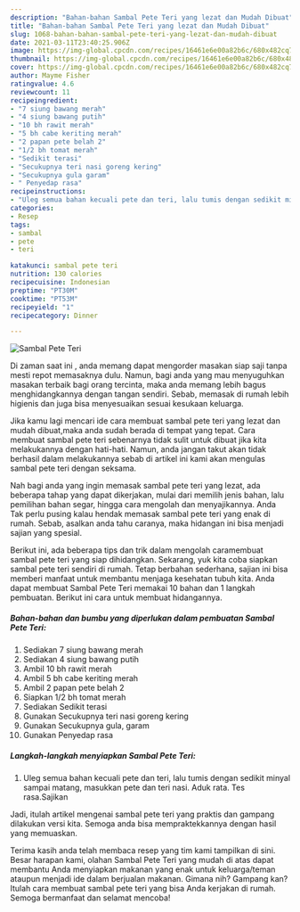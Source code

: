 ```yaml
---
description: "Bahan-bahan Sambal Pete Teri yang lezat dan Mudah Dibuat"
title: "Bahan-bahan Sambal Pete Teri yang lezat dan Mudah Dibuat"
slug: 1068-bahan-bahan-sambal-pete-teri-yang-lezat-dan-mudah-dibuat
date: 2021-03-11T23:40:25.906Z
image: https://img-global.cpcdn.com/recipes/16461e6e00a82b6c/680x482cq70/sambal-pete-teri-foto-resep-utama.jpg
thumbnail: https://img-global.cpcdn.com/recipes/16461e6e00a82b6c/680x482cq70/sambal-pete-teri-foto-resep-utama.jpg
cover: https://img-global.cpcdn.com/recipes/16461e6e00a82b6c/680x482cq70/sambal-pete-teri-foto-resep-utama.jpg
author: Mayme Fisher
ratingvalue: 4.6
reviewcount: 11
recipeingredient:
- "7 siung bawang merah"
- "4 siung bawang putih"
- "10 bh rawit merah"
- "5 bh cabe keriting merah"
- "2 papan pete belah 2"
- "1/2 bh tomat merah"
- "Sedikit terasi"
- "Secukupnya teri nasi goreng kering"
- "Secukupnya gula garam"
- " Penyedap rasa"
recipeinstructions:
- "Uleg semua bahan kecuali pete dan teri, lalu tumis dengan sedikit minyal sampai matang, masukkan pete dan teri nasi. Aduk rata. Tes rasa.Sajikan"
categories:
- Resep
tags:
- sambal
- pete
- teri

katakunci: sambal pete teri 
nutrition: 130 calories
recipecuisine: Indonesian
preptime: "PT30M"
cooktime: "PT53M"
recipeyield: "1"
recipecategory: Dinner

---
```



![Sambal Pete Teri](https://img-global.cpcdn.com/recipes/16461e6e00a82b6c/680x482cq70/sambal-pete-teri-foto-resep-utama.jpg)

Di zaman  saat ini , anda memang dapat mengorder masakan siap saji tanpa mesti repot memasaknya dulu. Namun, bagi anda yang mau menyuguhkan masakan terbaik bagi orang tercinta, maka anda memang lebih bagus menghidangkannya dengan tangan sendiri. Sebab, memasak di rumah lebih higienis dan juga bisa menyesuaikan sesuai kesukaan keluarga.

Jika kamu lagi mencari ide cara membuat sambal pete teri yang lezat dan mudah dibuat,maka anda sudah berada di tempat yang tepat. Cara membuat sambal pete teri  sebenarnya tidak sulit untuk dibuat jika kita melakukannya dengan hati-hati. Namun, anda jangan takut akan tidak berhasil dalam melakukannya 
sebab di artikel ini kami akan mengulas sambal pete teri dengan seksama.  



Nah bagi anda yang ingin memasak sambal pete teri yang lezat, ada beberapa tahap yang dapat dikerjakan, mulai dari memilih jenis bahan, lalu pemilihan bahan segar, hingga cara mengolah dan menyajikannya. Anda Tak perlu pusing kalau hendak memasak sambal pete teri yang enak di rumah. Sebab, asalkan anda  tahu caranya, maka hidangan ini bisa menjadi sajian yang spesial.

Berikut ini, ada beberapa tips dan trik dalam mengolah caramembuat sambal pete teri yang siap dihidangkan. Sekarang, yuk kita coba siapkan sambal pete teri sendiri di rumah. Tetap berbahan sederhana, sajian ini bisa memberi manfaat untuk membantu menjaga kesehatan tubuh kita. Anda dapat membuat Sambal Pete Teri memakai 10 bahan dan 1 langkah pembuatan. Berikut ini cara untuk membuat hidangannya.

<!--inarticleads1-->

##### Bahan-bahan dan bumbu yang diperlukan dalam pembuatan Sambal Pete Teri:

1. Sediakan 7 siung bawang merah
1. Sediakan 4 siung bawang putih
1. Ambil 10 bh rawit merah
1. Ambil 5 bh cabe keriting merah
1. Ambil 2 papan pete belah 2
1. Siapkan 1/2 bh tomat merah
1. Sediakan Sedikit terasi
1. Gunakan Secukupnya teri nasi goreng kering
1. Gunakan Secukupnya gula, garam
1. Gunakan  Penyedap rasa




<!--inarticleads2-->

##### Langkah-langkah menyiapkan Sambal Pete Teri:

1. Uleg semua bahan kecuali pete dan teri, lalu tumis dengan sedikit minyal sampai matang, masukkan pete dan teri nasi. Aduk rata. Tes rasa.Sajikan




Jadi, itulah artikel mengenai  sambal pete teri  yang praktis dan gampang dilakukan versi kita. Semoga anda bisa mempraktekkannya dengan hasil yang memuaskan. 

Terima kasih anda telah membaca resep yang tim kami tampilkan di sini. Besar harapan kami, olahan  Sambal Pete Teri yang mudah di atas dapat membantu Anda menyiapkan makanan yang enak untuk keluarga/teman ataupun menjadi ide dalam berjualan makanan. Gimana nih? Gampang kan? Itulah cara membuat sambal pete teri yang bisa Anda kerjakan di rumah. Semoga bermanfaat dan selamat mencoba!

